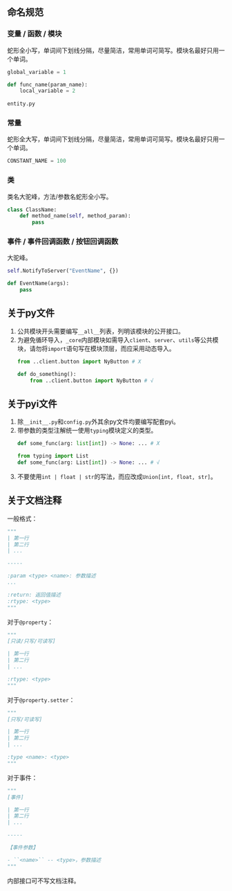 ## 命名规范

### 变量 / 函数 / 模块

蛇形全小写，单词间下划线分隔，尽量简洁，常用单词可简写。模块名最好只用一个单词。

```python
global_variable = 1

def func_name(param_name):
    local_variable = 2
    
entity.py
```

### 常量

蛇形全大写，单词间下划线分隔，尽量简洁，常用单词可简写。模块名最好只用一个单词。

```python
CONSTANT_NAME = 100
```

### 类

类名大驼峰，方法/参数名蛇形全小写。

```python
class ClassName:
    def method_name(self, method_param):
        pass
```

### 事件 / 事件回调函数 / 按钮回调函数

大驼峰。

```python
self.NotifyToServer("EventName", {})

def EventName(args):
    pass
```

## 关于py文件

1. 公共模块开头需要编写`__all__`列表，列明该模块的公开接口。
2. 为避免循环导入，`_core`内部模块如需导入`client`、`server`、`utils`等公共模块，请勿将`import`语句写在模块顶层，而应采用动态导入。
   ```python
   from ..client.button import NyButton # X
   
   def do_something():
       from ..client.button import NyButton # √
   ```

## 关于pyi文件

1. 除`__init__.py`和`config.py`外其余py文件均要编写配套pyi。
2. 带参数的类型注解统一使用`typing`模块定义的类型。
   ```python
   def some_func(arg: list[int]) -> None: ... # X
   
   from typing import List
   def some_func(arg: List[int]) -> None: ... # √
   ```
3. 不要使用`int | float | str`的写法，而应改成`Union[int, float, str]`。

## 关于文档注释

一般格式：

```python
"""
| 第一行
| 第二行
| ...

-----

:param <type> <name>: 参数描述
...

:return: 返回值描述
:rtype: <type>
"""
```

对于`@property`：

```python
"""
[只读/只写/可读写]

| 第一行
| 第二行
| ...

:rtype: <type>
"""
```

对于`@property.setter`：

```python
"""
[只写/可读写]

| 第一行
| 第二行
| ...

:type <name>: <type>
"""
```

对于事件：

```python
"""
[事件]

| 第一行
| 第二行
| ...

-----

【事件参数】

- ``<name>`` -- <type>，参数描述
"""
```

内部接口可不写文档注释。